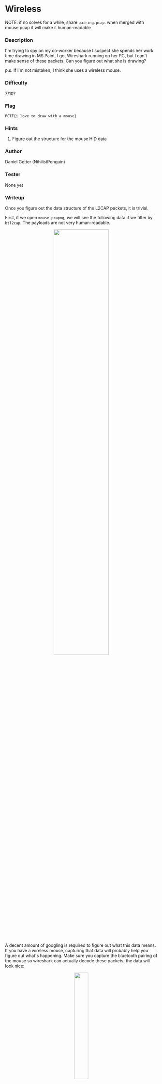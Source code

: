 # Wireless

NOTE: if no solves for a while, share `pairing.pcap`. when merged with mouse.pcap it will make it human-readable

### Description
I'm trying to spy on my co-worker because I suspect she spends her work time drawing in MS Paint. I got Wireshark running on her PC, but I can't make sense of these packets. Can you figure out what she is drawing?

p.s. If I'm not mistaken, I think she uses a wireless mouse.

### Difficulty
7/10?

### Flag
`PCTF{i_love_to_draw_with_a_mouse}`

### Hints
1. Figure out the structure for the mouse HID data

### Author
Daniel Getter (NihilistPenguin)

### Tester
None yet

### Writeup

Once you figure out the data structure of the L2CAP packets, it is trivial.

First, if we open `mouse.pcapng`, we will see the following data if we filter by `btl2cap`. The payloads are not very human-readable.
<p align="center"><img src="https://github.com/MasonCompetitiveCyber/PatriotCTF-2022/raw/main/writeup-images/l2cap_packets.png" width=60%  height=60%></p>

A decent amount of googling is required to figure out what this data means. If you have a wireless mouse, capturing that data will probably help you figure out what's happening. Make sure you capture the bluetooth pairing of the mouse so wireshark can actually decode these packets, the data will look nice:
<p align="center"><img src="https://github.com/MasonCompetitiveCyber/PatriotCTF-2022/raw/main/writeup-images/readable-hid.png" width=30%  height=30%></p>

Another good place for packet structure is lines 174-182 of https://github.com/benizi/hidclient/blob/master/hidclient.c:
```c
struct hidrep_mouse_t
{
	unsigned char	btcode;	// Fixed value for "Data Frame": 0xA1
	unsigned char	rep_id; // Will be set to REPORTID_MOUSE for "mouse"
	unsigned char	button;	// bits 0..2 for left,right,middle, others 0
	signed   char	axis_x; // relative movement in pixels, left/right
	signed   char	axis_y; // dito, up/down
	signed   char	axis_z; // Used for the scroll wheel (?)
} __attribute((packed));
```

Let's look at one of the payloads from the pcap: `a10201ff0300`

Comparing with the above code or image, we can decipher that the `a1` byte is the value denoting this is a data packet. `02` is the ID for a mouse. `01` must be some button is pressed (most likely left). `ff` is mouse displacement on the x-axis and `03` is the mouse displacement on the y-axis. The last `00` is for the scroll wheel.

From `a1:02:01:ff:03:00` only really care for bytes index 2,3,4 (button press, x displacement, y displacement). One thing to note, is that the displacement bytes are signed chars (-127 to 127), so `ff` is not 255, but actually `-1`. In this case, we can guess that left mouse button is pressed, x displacement is -1 and y displacement is 3. 

Let's look at one more payload: `a1:02:00:03:fb:00`. This tells us no button is pressed, x displacement is 3, and y displacement is -5 (251 - 256 = -5; or use 2's compelement math)

Here's my script to go through each payload, extract this information, and graph it:
```python
import matplotlib.pyplot as plt
import pyshark

mousePosX = 0
mousePosY = 0

X = []
Y = []

f = pyshark.FileCapture('mouse.pcapng', display_filter="btl2cap")

for p in f:
	data = p['btl2cap'].payload.split(":")
	press = int(data[2],16)
	x_disp = int(data[3],16)
	y_disp = int(data[4],16)

	# disp is a signed char
	if x_disp > 127:
		x_disp -= 256
	if y_disp > 127:
		y_disp -= 256

	mousePosX += x_disp
	mousePosY += y_disp
	
	if press:
		X.append(mousePosX)
		Y.append(-mousePosY)

fig = plt.figure()
ax1 = fig.add_subplot()
ax1.scatter(X, Y)
plt.show()
```

We only want to graph points when the mouse button was pressed but still update the mouse position when it's not pressed. Here is the output graph:
<p align="center"><img src="https://github.com/MasonCompetitiveCyber/PatriotCTF-2022/raw/main/writeup-images/mouse_graph.png" width=60%  height=60%></p>

It's not the prettiest and doesn't actually line up exactly with my original movements (probably because of bluetooth latency and frequency of sending packetse), but it's readable!
